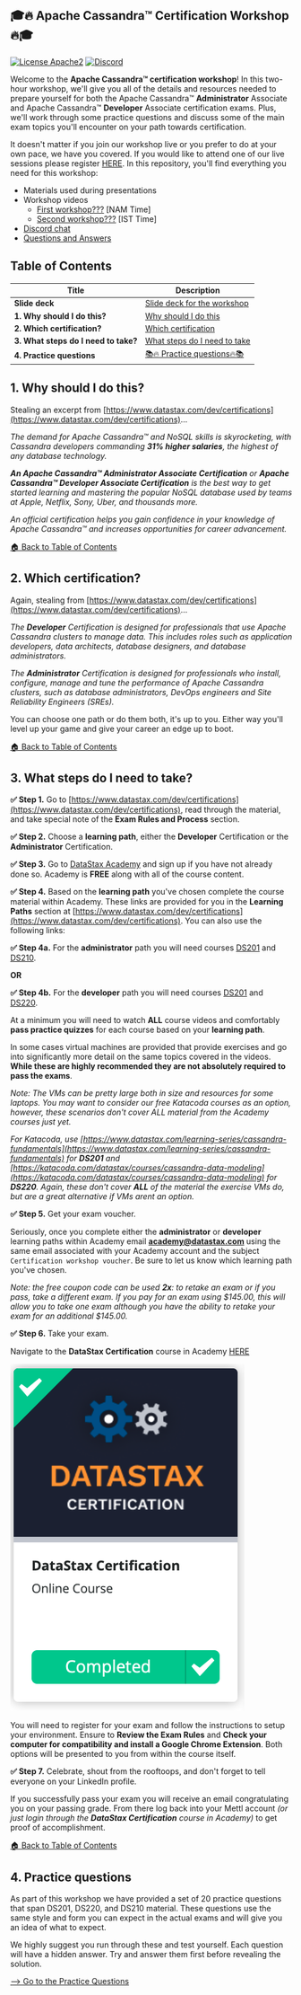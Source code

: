 ## 🎓🔥 Apache Cassandra™ Certification Workshop 🔥🎓

[![License Apache2](https://img.shields.io/hexpm/l/plug.svg)](http://www.apache.org/licenses/LICENSE-2.0)
[![Discord](https://img.shields.io/discord/685554030159593522)](https://discord.com/widget?id=685554030159593522&theme=dark)

Welcome to the **Apache Cassandra™ certification workshop**! In this two-hour workshop, we'll give you all of the details and resources needed to prepare yourself for both the Apache Cassandra™ **Administrator** Associate and Apache Cassandra™ **Developer** Associate certification exams. Plus, we'll work through some practice questions and discuss some of the main exam topics you'll encounter on your path towards certification.

It doesn't matter if you join our workshop live or you prefer to do at your own pace, we have you covered. If you would like to attend one of our live sessions please register [HERE](https://www.eventbrite.co.uk/e/certification-exam-preparation-workshop-tickets-123447365393). In this repository, you'll find everything you need for this workshop:

- Materials used during presentations
- Workshop videos
  - [First workshop???](https://youtu.be/Zf1TTwD4ibQ) [NAM Time]
  - [Second workshop???](https://youtu.be/pVLN6FsUeyo) [IST Time]
- [Discord chat](https://bit.ly/cassandra-workshop)
- [Questions and Answers](https://community.datastax.com/)

## Table of Contents

| Title  | Description
|---|---|
| **Slide deck** | [Slide deck for the workshop](slides/Presentation.pdf) |
| **1. Why should I do this?** | [Why should I do this](#1-why-should-I-do-this) |
| **2. Which certification?** | [Which certification](#2-which-certification) |
| **3. What steps do I need to take?** | [What steps do I need to take](#3-what-steps-do-I-need-to-take) |
| **4. Practice questions** | [📚🔥 Practice questions🔥📚](#4-practice-questions) |


## 1. Why should I do this?
Stealing an excerpt from [https://www.datastax.com/dev/certifications](https://www.datastax.com/dev/certifications)...

_The demand for Apache Cassandra™ and NoSQL skills is skyrocketing, with Cassandra developers commanding **31% higher salaries**, the highest of any database technology._

_**An Apache Cassandra™ Administrator Associate Certification** or **Apache Cassandra™ Developer Associate Certification** is the best way to get started learning and mastering the popular NoSQL database used by teams at Apple, Netflix, Sony, Uber, and thousands more._

_An official certification helps you gain confidence in your knowledge of Apache Cassandra™ and increases opportunities for career advancement._


[🏠 Back to Table of Contents](#table-of-contents)


## 2. Which certification?
Again, stealing from [https://www.datastax.com/dev/certifications](https://www.datastax.com/dev/certifications)...

_The **Developer** Certification is designed for professionals that use Apache Cassandra clusters to manage data. This includes roles such as application developers, data architects, database designers, and database administrators._

_The **Administrator** Certification is designed for professionals who install, configure, manage and tune the performance of Apache Cassandra clusters, such as database administrators, DevOps engineers and Site Reliability Engineers (SREs)._

You can choose one path or do them both, it's up to you. Either way you'll level up your game and give your career an edge up to boot.


[🏠 Back to Table of Contents](#table-of-contents)

## 3. What steps do I need to take?

**✅ Step 1.** Go to [https://www.datastax.com/dev/certifications](https://www.datastax.com/dev/certifications), read through the material, and take special note of the **Exam Rules and Process** section. 

**✅ Step 2.** Choose a **learning path**, either the **Developer** Certification or the **Administrator** Certification.

**✅ Step 3.** Go to [DataStax Academy](https://academy.datastax.com/) and sign up if you have not already done so. Academy is **FREE** along with all of the course content.

**✅ Step 4.** Based on the **learning path** you've chosen complete the course material within Academy. These links are provided for you in the **Learning Paths** section at [https://www.datastax.com/dev/certifications](https://www.datastax.com/dev/certifications). You can also use the following links:

**✅ Step 4a.**
For the **administrator** path you will need courses [DS201](https://academy.datastax.com/#/online-courses/6167eee3-0575-4d88-9f80-f2270587ce23) and [DS210](https://academy.datastax.com/#/online-courses/b0ef552b-4f01-4e0e-ac17-6e7ce29ad6f0).

**OR**

**✅ Step 4b.**
For the **developer** path you will need courses [DS201](https://academy.datastax.com/#/online-courses/6167eee3-0575-4d88-9f80-f2270587ce23) and [DS220](https://academy.datastax.com/#/online-courses/ca2e1209-510b-44a6-97de-d5219d835319).

At a minimum you will need to watch **ALL** course videos and comfortably **pass practice quizzes** for each course based on your **learning path**.

In some cases virtual machines are provided that provide exercises and go into significantly more detail on the same topics covered in the videos. **While these are highly recommended they are not absolutely required to pass the exams**. 

_Note: The VMs can be pretty large both in size and resources for some laptops. You may want to consider our free Katacoda courses as an option, however, these scenarios don't cover ALL material from the Academy courses just yet._

_For Katacoda, use [https://www.datastax.com/learning-series/cassandra-fundamentals](https://www.datastax.com/learning-series/cassandra-fundamentals) for **DS201** and [https://katacoda.com/datastax/courses/cassandra-data-modeling](https://katacoda.com/datastax/courses/cassandra-data-modeling) for **DS220**. Again, these don't cover **ALL** of the material the exercise VMs do, but are a great alternative if VMs arent an option._

**✅ Step 5.** Get your exam voucher. 

Seriously, once you complete either the **administrator** or **developer** learning paths within Academy email **academy@datastax.com** using the same email associated with your Academy account and the subject ```Certification workshop voucher```. Be sure to let us know which learning path you've chosen. 

_Note: the free coupon code can be used **2x**: to retake an exam or if you pass, take a different exam. If you pay for an exam using $145.00, this will allow you to take one exam although you have the ability to retake your exam for an additional $145.00._

**✅ Step 6.** Take your exam.

Navigate to the **DataStax Certification** course in Academy [HERE](https://academy.datastax.com/#/online-courses/c34af0d5-6741-4231-b8ea-79f6c7aafe12)

![certification course](images/certification-course.png?raw=true)

You will need to register for your exam and follow the instructions to setup your environment. Ensure to **Review the Exam Rules** and **Check your computer for compatibility and install a Google Chrome Extension**. Both options will be presented to you from within the course itself.

**✅ Step 7.** Celebrate, shout from the rooftoops, and don't forget to tell everyone on your LinkedIn profile. 

If you successfully pass your exam you will receive an email congratulating you on your passing grade. From there log back into your Mettl account _(or just login through the **DataStax Certification** course in Academy)_ to get proof of accomplishment.

[🏠 Back to Table of Contents](#table-of-contents)

## 4. Practice questions
As part of this workshop we have provided a set of 20 practice questions that span DS201, DS220, and DS210 material. These questions use the same style and form you can expect in the actual exams and will give you an idea of what to expect. 

We highly suggest you run through these and test yourself. Each question will have a hidden answer. Try and answer them first before revealing the solution.

[--> Go to the Practice Questions](./PRACTICE.md)
